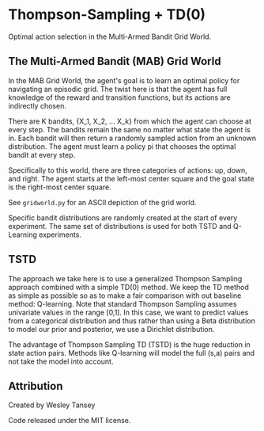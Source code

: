 # Thompson-Sampling + TD(0)

Optimal action selection in the Multi-Armed Bandit Grid World.

## The Multi-Armed Bandit (MAB) Grid World

In the MAB Grid World, the agent's goal is to learn an optimal policy for
navigating an episodic grid. The twist here is that the agent has full
knowledge of the reward and transition functions, but its actions are 
indirectly chosen.

There are K bandits, {X_1, X_2, ... X_k} from which the agent can choose at
every step. The bandits remain the same no matter what state the agent is in.
Each bandit will then return a randomly sampled action from an unknown
distribution. The agent must learn a policy pi that chooses the optimal bandit
at every step.

Specifically to this world, there are three categories of actions: up,
down, and right. The agent starts at the left-most center square and the
goal state is the right-most center square.

See `gridworld.py` for an ASCII depiction of the grid world.

Specific bandit distributions are randomly created at the start of every
experiment. The same set of distributions is used for both TSTD and Q-Learning
experiments.

## TSTD

The approach we take here is to use a generalized Thompson Sampling approach
combined with a simple TD(0) method. We keep the TD method as simple as
possible so as to make a fair comparison with out baseline method: Q-learning.
Note that standard Thompson Sampling assumes univariate values in the range
[0,1]. In this case, we want to predict values from a categorical distribution
and thus rather than using a Beta distribution to model our prior and posterior,
we use a Dirichlet distribution.

The advantage of Thompson Sampling TD (TSTD) is the huge reduction in state
action pairs. Methods like Q-learning will model the full (s,a) pairs and
not take the model into account.

## Attribution

Created by Wesley Tansey

Code released under the MIT license.